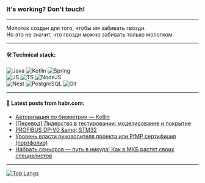 ### It's working? Don't touch!

---
Молоток создан для того, чтобы им забивать гвозди. <br>
Но это не значит, что гвозди можно забивать только молотком.

---

#### 🛠️ Technical stack:

![Java](https://img.shields.io/badge/Java-informational?logo=Oracle&style=flat&logoColor=white&color=FF4500)
![Kotlin](https://img.shields.io/badge/Kotlin-informational?logo=Kotlin&style=flat&logoColor=white&color=774D97)
![Spring](https://img.shields.io/badge/SpringBoot-informational?logo=SpringBoot&style=flat&logoColor=white&color=6DB33F) <br>
![JS](https://img.shields.io/badge/JS-informational?logo=javaScript&style=flat&logoColor=black&color=F7Df1E)
![TS](https://img.shields.io/badge/TypeScript-informational?logo=typeScript&style=flat&logoColor=black&color=0667A8)
![NodeJS](https://img.shields.io/badge/NodeJS-informational?logo=node.js&style=flat&logoColor=white&color=70A760) <br>
![Nest](https://img.shields.io/badge/NestJS-informational?logo=NestJS&style=flat&logoColor=white&color=E0234E)
![PostgreSQL](https://img.shields.io/badge/PostgreSQL-informational?logo=PostgreSQL&style=flat&logoColor=white&color=DAA520)
![Git](https://img.shields.io/badge/Git-informational?logo=git&style=flat&logoColor=white&color=778899)

___

#### 💬 Latest posts from habr.com:

<!-- BLOG-POST-LIST:START -->
- [Авторизация по биометрии — Kotlin](https://habr.com/ru/articles/748872/?utm_source=habrahabr&utm_medium=rss&utm_campaign=748872)
- [[Перевод] Лидерство в тестировании: моделирование и покрытие](https://habr.com/ru/articles/748850/?utm_source=habrahabr&utm_medium=rss&utm_campaign=748850)
- [PROFIBUS DP-V0 &amp;amp; STM32](https://habr.com/ru/articles/748844/?utm_source=habrahabr&utm_medium=rss&utm_campaign=748844)
- [Уровень власти руководителя проекта или PfMP сертифиция &lpar;портфолио&rpar;](https://habr.com/ru/articles/748800/?utm_source=habrahabr&utm_medium=rss&utm_campaign=748800)
- [Набрать сеньоров — путь в никуда! Как в МКБ растят своих специалистов](https://habr.com/ru/companies/mkb/articles/748550/?utm_source=habrahabr&utm_medium=rss&utm_campaign=748550)
<!-- BLOG-POST-LIST:END -->

---
[![Top Langs](https://github-readme-stats-git-master-advtsetting-gmailcom.vercel.app/api/top-langs/?username=zloylis&langs_count=10&hide_title=false&title_color=e6edf3&size_weight=0.5&count_weight=0.5&layout=compact&hide_border=true&theme=dracula)](https://github.com/zloylis)

<!-- ![GitHub stats](https://github-readme-stats-git-master-advtsetting-gmailcom.vercel.app/api?username=zloylis&show_icons=true&hide_border=true&theme=dracula&hide_title=true&include_all_commits=true&count_private=true&hide=contribs&hide_rank=true) -->
